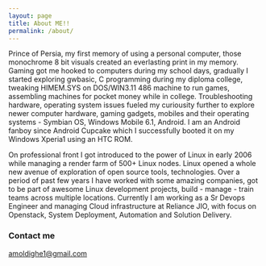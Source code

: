 ```yaml
---
layout: page
title: About ME!!
permalink: /about/
---
```


Prince of Persia, my first memory of using a personal computer, those monochrome 8 bit visuals created an everlasting 
print in my memory. Gaming got me hooked to computers during my school days, gradually I started exploring gwbasic, 
C programming during my diploma college, tweaking HIMEM.SYS on DOS/WIN3.11 486 machine to run games, assembling machines 
for pocket money while in college. Troubleshooting hardware, operating system issues fueled my curiousity further to explore newer computer hardware, gaming gadgets, mobiles and their operating systems - Symbian OS, Windows Mobile 6.1, Android. 
I am an Android fanboy since Android Cupcake which I successfully booted it on my Windows Xperia1 using an HTC ROM.

On professional front I got introduced to the power of Linux in early 2006 while managing a render farm of 500+ Linux nodes. Linux opened a whole new avenue of exploration of open source tools, technologies. Over a period of past few years I have worked with some amazing companies, got to be part of awesome Linux development projects, build - manage - train teams across multiple locations. Currently I am working as a Sr Devops Engineer and managing Cloud infrastructure at Reliance JIO, with focus on Openstack, System Deployment, Automation and Solution Delivery. 

### Contact me

[amoldighe1@gmail.com](mailto:amoldighe1@gmail.com)
